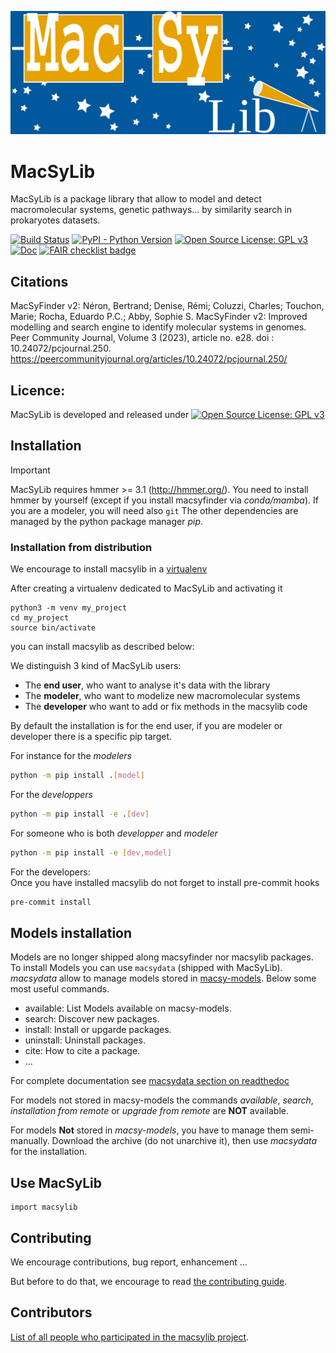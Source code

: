 ![MacSyLib banner](./.github/logo_macsylib.png "MacSyLib")


# MacSyLib

MacSyLib is a package library that allow to model and detect macromolecular systems, genetic pathways…
by similarity search in prokaryotes datasets.

[![Build Status](https://github.com/gem-pasteur/macsylib/actions/workflows/testing.yml/badge.svg?branch=main)](https://github.com/gem-pasteur/macsylib/actions/workflows/testing.yml)
[![PyPI - Python Version](https://img.shields.io/pypi/pyversions/macsylib)](https://pypi.org/project/macsylib/)
[![Open Source License: GPL v3](https://img.shields.io/badge/License-GPLv3-blue.svg)](https://opensource.org/licenses/GPL-3.0)
[![Doc](https://readthedocs.org/projects/macsylib/badge/?version=latest)](http://macsylib.readthedocs.org/en/latest/#)
[![FAIR checklist badge](https://fairsoftwarechecklist.net/badge.svg)](https://fairsoftwarechecklist.net/v0.2?f=31&a=32113&i=32321&r=133)

## Citations

MacSyFinder v2:
Néron, Bertrand; Denise, Rémi; Coluzzi, Charles; Touchon, Marie; Rocha, Eduardo P.C.; Abby, Sophie S.
MacSyFinder v2: Improved modelling and search engine to identify molecular systems in genomes.
Peer Community Journal, Volume 3 (2023), article no. e28. doi : 10.24072/pcjournal.250.
https://peercommunityjournal.org/articles/10.24072/pcjournal.250/

## Licence:

MacSyLib is developed and released under [![Open Source License: GPL v3](https://img.shields.io/badge/License-GPLv3-blue.svg)](https://opensource.org/licenses/GPL-3.0)

## Installation

> [!IMPORTANT]
> MacSyLib requires hmmer >= 3.1 (http://hmmer.org/).
> You need to install hmmer by yourself (except if you install macsyfinder via *conda/mamba*).
> If you are a modeler, you will need also `git`
> The other dependencies are managed by the python package manager *pip*.

### Installation from distribution

We encourage to install macsylib in a [virtualenv](https://virtualenv.pypa.io/en/latest/)

After creating a virtualenv dedicated to MacSyLib and activating it

    python3 -m venv my_project
    cd my_project
    source bin/activate

you can install macsylib as described below:

We distinguish 3 kind of MacSyLib users:

- The **end user**, who want to analyse it's data with the library
- The **modeler**, who want to modelize new macromolecular systems
- The **developer** who want to add or fix methods in the macsylib code

By default the installation is for the end user, if you are modeler or developer there is a specific pip target.

For instance for the *modelers*
```bash
python -m pip install .[model]
```

For the *developpers*
```bash
python -m pip install -e .[dev]
```

For someone who is both *developper* and *modeler*

```bash
python -m pip install -e [dev,model]
```

For the developers:  
Once you have installed macsylib do not forget to install pre-commit hooks

```bash
pre-commit install
```

## Models installation

Models are no longer shipped along macsyfinder nor macsylib packages.
To install Models you can use `macsydata` (shipped with MacSyLib).
*macsydata* allow to manage models stored in [macsy-models](https://github.com/macsy-models).
Below some most useful commands.

  * available: List Models available on macsy-models.
  * search: Discover new packages.
  * install: Install or upgarde packages.
  * uninstall: Uninstall packages.
  * cite: How to cite a package.
  * ...

For complete documentation see
[macsydata section on readthedoc](https://macsyfinder.readthedocs.io/en/latest/user_guide/installation.html#models-installation-with-macsydata)

For models not stored in macsy-models the commands *available*, *search*, *installation from remote* or *upgrade from remote*
are **NOT** available.

For models **Not** stored in *macsy-models*, you have to manage them semi-manually.
Download the archive (do not unarchive it), then use *macsydata* for the installation.

## Use MacSyLib

    import macsylib


## Contributing

We encourage contributions, bug report, enhancement ...

But before to do that, we encourage to read [the contributing guide](CONTRIBUTING.md).

## Contributors

[List of all people who participated in the macsylib project](CONTRIBUTORS.md).
